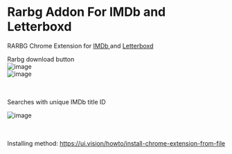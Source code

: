 # Rarbg Addon For IMDb and Letterboxd

RARBG Chrome Extension for <a href="https://www.imdb.com/"> IMDb </a> and <a href="https://letterboxd.com/"> Letterboxd </a>

Rarbg download button
<br>
![image](https://user-images.githubusercontent.com/80418105/203863524-50f4b982-65fe-41f0-b746-0228464cd4a6.png)
<br>
![image](https://user-images.githubusercontent.com/80418105/203863601-269b385e-0c7e-49b1-84d8-91f34f61df4b.png)

<br><br>
Searches with unique IMDb title ID

![image](https://user-images.githubusercontent.com/80418105/203863839-923db987-d95e-460e-86bd-b900c744e089.png)


<br><br>
Installing method: https://ui.vision/howto/install-chrome-extension-from-file
